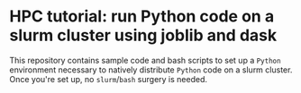 # HPC tutorial: run Python code on a slurm cluster using joblib and dask

This repository contains sample code and bash scripts to set up a `Python`
environment necessary to natively distribute `Python` code on a slurm cluster.
Once you're set up, no `slurm`/`bash` surgery is needed.
